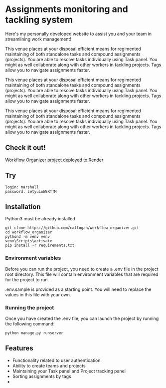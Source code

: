 # Assignments monitoring and tackling system

Here's my personally developed website to assist you and your team in streamlining work management!

This venue places at your disposal efficient means for regimented maintaining of both standalone tasks and compound assignments (projects).
You are able to resolve tasks individually using Task panel. You might as well collaborate along with other workers in tackling projects.
Tags allow you to navigate assignments faster.

This venue places at your disposal efficient means for regimented maintaining of both standalone tasks 
and compound assignments (projects). You are able to resolve tasks individually using Task panel. 
You might as well collaborate along with other workers in tackling projects.
Tags allow you to navigate assignments faster.

This venue places at your disposal efficient means for regimented maintaining of both standalone tasks and compound assignments (projects).
You are able to resolve tasks individually using Task panel. You might as well collaborate along with other workers in tackling projects.
Tags allow you to navigate assignments faster.

## Check it out!

[Workflow Organizer project deployed to Render]()

## Try

```shell
login: marshall
password: zetyuioWERTTM
```

## Installation

Python3 must be already installed

```shell
git clone https://github.com/callogan/workflow_organizer.git
cd workflow_organizer
python3 -m venv venv
venv\Scripts\activate
pip install -r requirements.txt
```

### Environment variables

Before you can run the project, you need to create a .env file in the project root directory. This file will contain environment variables that are required for the project to run.

.env.sample is provided as a starting point. You will need to replace the values in this file with your own.


### Running the project

Once you have created the .env file, you can launch the project by running the following command:

```shell
python manage.py runserver
```

## Features

* Functionality related to user authentication
* Ability to create teams and projects
* Maintaining your Task panel and Project tracking panel
* Sorting assignments by tags
* 
